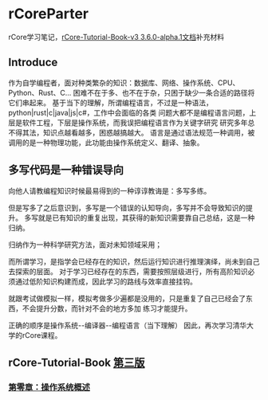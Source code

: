 # rCoreParter
rCore学习笔记，[rCore-Tutorial-Book-v3 3.6.0-alpha.1文档](https://rcore-os.cn/rCore-Tutorial-Book-v3/index.html)补充材料
## Introduce
作为自学编程者，面对种类繁杂的知识：数据库、网络、操作系统、CPU、Python、Rust、C...
困难不在于多、也不在于杂，只困于缺少一条合适的路径将它们串起来。
基于当下的理解，所谓编程语言，不过是一种语法，python|rust|c|java|js|c#，工作中会面临的各类
问题大都不是编程语言问题，上层是软件工程，下层是操作系统，而我误把编程语言作为关键字研究
研究多年总不得其法，知识点越看越多，困惑越搞越大。
语言是通过语法规范一种调用，被调用的是一种物理功能，此功能由操作系统定义、翻译、抽象。
## 多写代码是一种错误导向
向他人请教编程知识时候最易得到的一种谆谆教诲是：多写多练。   

但是写多了之后意识到，多写是一个错误的认知导向，多写并不会导致知识的提升。
多写就是已有知识的重复出现，其获得的新知识需要靠自己总结，这是一种归纳。

归纳作为一种科学研究方法，面对未知领域采用；

而所谓学习，是指学会已经存在的知识，然后运行知识进行推理演绎，尚未到自己去探索的层面。
对于学习已经存在的东西，需要按照层级进行，所有高阶知识必须通过低阶知识构建而成，因此学习的路线与效率直接挂钩。

就跟考试做模拟一样，模拟考做多少遍都是没用的，只是重复了自己已经会了东西，不会提升分数，而针对不会的地方多加
练习才能提升。

正确的顺序是操作系统--编译器--编程语言（当下理解）
因此，再次学习清华大学的rCore课程。
## rCore-Tutorial-Book [第三版](https://rcore-os.cn/rCore-Tutorial-Book-v3/index.html)
### [第零章：操作系统概述](./supplementary_materials/ch0.md)




